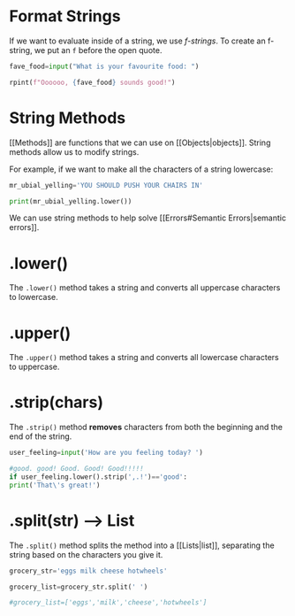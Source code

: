 # Format Strings

If we want to evaluate inside of a string, we use *f-strings*.
To create an f-string, we put an `f` before the open quote.

```python
fave_food=input("What is your favourite food: ")

rpint(f"Oooooo, {fave_food} sounds good!")
```
# String Methods

[[Methods]] are functions that we can use on [[Objects|objects]].
String methods allow us to modify strings.

For example, if we want to make all the characters of a string lowercase:

```python
mr_ubial_yelling='YOU SHOULD PUSH YOUR CHAIRS IN'

print(mr_ubial_yelling.lower())
```

We can use string methods to help solve [[Errors#Semantic Errors|semantic errors]].
# .lower()

The `.lower()` method takes a string and converts all uppercase characters to lowercase.
# .upper()

The `.upper()` method takes a string and converts all lowercase characters to uppercase.
# .strip(chars)

The `.strip()` method **removes** characters from both the beginning and the end of the string.

```python
user_feeling=input('How are you feeling today? ')

#good. good! Good. Good! Good!!!!!
if user_feeling.lower().strip(',.!')=='good':
print('That\'s great!')
```
# .split(str) —> List

The `.split()` method splits the method into a [[Lists|list]], separating the string based on the characters you give it.

```python
grocery_str='eggs milk cheese hotwheels'

grocery_list=grocery_str.split(' ')

#grocery_list=['eggs','milk','cheese','hotwheels']
```